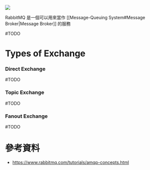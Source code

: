![](<https://raw.githubusercontent.com/Jamison-Chen/KM-software/master/img/exchanges-topic-fanout-direct.png>)

RabbitMQ 是一個可以用來當作 [[Message-Queuing System#Message Broker|Message Broker]] 的服務

#TODO 

# Types of Exchange

### Direct Exchange

#TODO 

### Topic Exchange

#TODO 

### Fanout Exchange

#TODO 

# 參考資料

- <https://www.rabbitmq.com/tutorials/amqp-concepts.html>